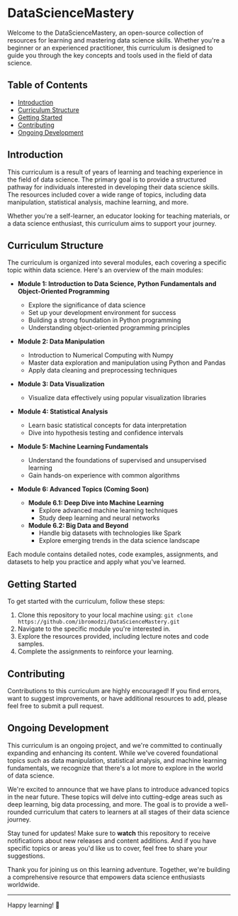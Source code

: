 # DataScienceMastery

Welcome to the DataScienceMastery, an open-source collection of resources for learning and mastering data science skills. Whether you're a beginner or an experienced practitioner, this curriculum is designed to guide you through the key concepts and tools used in the field of data science.

## Table of Contents

- [Introduction](#introduction)
- [Curriculum Structure](#curriculum-structure)
- [Getting Started](#getting-started)
- [Contributing](#contributing)
- [Ongoing Development](#ongoing-development)

## Introduction

This curriculum is a result of years of learning and teaching experience in the field of data science. The primary goal is to provide a structured pathway for individuals interested in developing their data science skills. The resources included cover a wide range of topics, including data manipulation, statistical analysis, machine learning, and more.

Whether you're a self-learner, an educator looking for teaching materials, or a data science enthusiast, this curriculum aims to support your journey.

## Curriculum Structure

The curriculum is organized into several modules, each covering a specific topic within data science. Here's an overview of the main modules:

- **Module 1: Introduction to Data Science, Python Fundamentals and Object-Oriented Programming**
  - Explore the significance of data science
  - Set up your development environment for success
  - Building a strong foundation in Python programming
  - Understanding object-oriented programming principles
  
- **Module 2: Data Manipulation**
  - Introduction to Numerical Computing with Numpy
  - Master data exploration and manipulation using Python and Pandas
  - Apply data cleaning and preprocessing techniques
    
- **Module 3: Data Visualization**
  - Visualize data effectively using popular visualization libraries

- **Module 4: Statistical Analysis**
  - Learn basic statistical concepts for data interpretation
  - Dive into hypothesis testing and confidence intervals

- **Module 5: Machine Learning Fundamentals**
  - Understand the foundations of supervised and unsupervised learning
  - Gain hands-on experience with common algorithms

- **Module 6: Advanced Topics (Coming Soon)**
  - **Module 6.1: Deep Dive into Machine Learning**
    - Explore advanced machine learning techniques
    - Study deep learning and neural networks
  - **Module 6.2: Big Data and Beyond**
    - Handle big datasets with technologies like Spark
    - Explore emerging trends in the data science landscape

Each module contains detailed notes, code examples, assignments, and datasets to help you practice and apply what you've learned.

## Getting Started

To get started with the curriculum, follow these steps:

1. Clone this repository to your local machine using: `git clone https://github.com/ibromodzi/DataScienceMastery.git`
2. Navigate to the specific module you're interested in.
3. Explore the resources provided, including lecture notes and code samples.
4. Complete the assignments to reinforce your learning.

## Contributing

Contributions to this curriculum are highly encouraged! If you find errors, want to suggest improvements, or have additional resources to add, please feel free to submit a pull request. 

## Ongoing Development

This curriculum is an ongoing project, and we're committed to continually expanding and enhancing its content. While we've covered foundational topics such as data manipulation, statistical analysis, and machine learning fundamentals, we recognize that there's a lot more to explore in the world of data science.

We're excited to announce that we have plans to introduce advanced topics in the near future. These topics will delve into cutting-edge areas such as deep learning, big data processing, and more. The goal is to provide a well-rounded curriculum that caters to learners at all stages of their data science journey.

Stay tuned for updates! Make sure to **watch** this repository to receive notifications about new releases and content additions. And if you have specific topics or areas you'd like us to cover, feel free to share your suggestions.

Thank you for joining us on this learning adventure. Together, we're building a comprehensive resource that empowers data science enthusiasts worldwide.


---

Happy learning! 🚀

